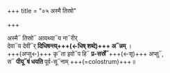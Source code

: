 +++
title = "०५ अस्मै तिस्रो"

+++

अस्मै᳓ तिस्रो᳓ अव्यथ्या᳓य ना᳓रीर्  
देवा᳓य देवी᳓र् **दिधिषन्त्य्+++(←धिष् शब्दे)+++ अ᳓न्नम्** ।  
+++(अप्सु←)+++ कृ᳓ता इवो᳓प हि᳓ **प्र-सर्स्रे᳓**+++(←सृ)+++ अप्सु᳓,  
स᳓ **पीयू᳓षं धयति** पूर्व-सू᳓नाम् +++(=colostrum)+++॥
